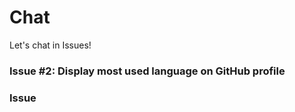 # Chat

Let's chat in Issues!

### Issue #2: Display most used language on GitHub profile

### Issue #
